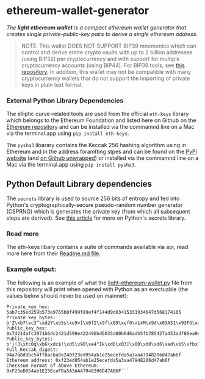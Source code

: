 # ethereum-wallet-generator

*The **light ethereum wallet** is a compact ethereum wallet generator that creates single private-public-key pairs to derive a single ethereum address.*

>NOTE: This wallet DOES NOT SUPPORT BIP39 mnemonics which can control and derive entire crypto vaults with up to 2 billion addresses (using BIP32) per cryptocurrency and with support for multiple cryptocurrency accounts (using BIP44). For BIP39 tools, see [this repository](https://github.com/iancoleman/bip39). In addition, this wallet may not be compatible with many  cryptocurrency wallets that do not support the importing of private keys in plain text format.

### External Python Library Dependencies

The elliptic curve-related tools are used from the official `eth-keys` library which belongs to the Ethereum Foundation and listed here on Github on the [Ethereum repository](https://github.com/ethereum/eth-keys) and can be installed via the commamnd line on a Mac via the terminal.app using `pip install eth-keys`.
 
The `pysha3` libarary contains the Keccak 256 hashing algorithm using in Ethereum and in the address foramtting stpes and can be found on the [PyPi website](https://pypi.org/project/pysha3/) (and [on Github unwrapped](https://github.com/XKCP/XKCP)) or installed via the commamnd line on a Mac via the terminal.app using `pip install pysha3`. 


## Python Default Library dependencies 

The `secrets` library is used to source 256 bits of entropy and fed into Python's cryptographically-secure pseudo-random number generator (CSPRNG) which is generates the private key (from which all subsequent steps are derived). See [this article](https://docs.python.org/3/library/secrets.html) for more on Python's secrets library. 


### Read more
The eth-keys libary contains a suite of commands available via api, read more here from their [Readme.md file](https://github.com/ethereum/eth-keys/blob/master/README.md).


### Example output: 


The following is an example of what the [light-ethereum-wallet.py](https://github.com/hatgit/ethereum-wallet-generator/blob/master/light-ethereum-wallet.py) file from this repository will print when opened with Python as an exectuable (the values below should never be used on mainnet):

 ```
 Private_key_hex: 5ab7c35ed259b573e9765b0f499f89ef4f144d9d03415331934647d568174165 
 Private_key_bytes: b'Z\xb7\xc3^\xd2Y\xb5s\xe9v[\x0fI\x9f\x89\xefO\x14M\x9d\x03AS1\x93FG\xd5h\x17Ae' 
 Public_key_hex: 0x7d214afc3071b6dc2421d590e422496bd6035d00b0d6adb5fb785427a453adf86ea9e2dab12140677674ad3959cf5e0dab8e6a9c0dccb5aabdb2f5e885edd1c5 
 Public_key_bytes: b'}!J\xfc0q\xb6\xdc$!\xd5\x90\xe4"Ik\xd6\x03]\x00\xb0\xd6\xad\xb5\xfbxT\'\xa4S\xad\xf8n\xa9\xe2\xda\xb1!@gvt\xad9Y\xcf^\r\xab\x8ej\x9c\r\xcc\xb5\xaa\xbd\xb2\xf5\xe8\x85\xed\xd1\xc5' 
 Full_Keccak_digest: 04a7a8d3bc54ff8acba0e240f23ed954ab1e25ecefda5a3aa47948206d47ab6f 
 Ethereum address: 0xf23ed954ab1e25ecefda5a3aa47948206d47ab6f 
 Checksum Format of Above Ethereum: 0xF23eD954ab1E25EceFDa5A3AA47948206D47AB6F```
